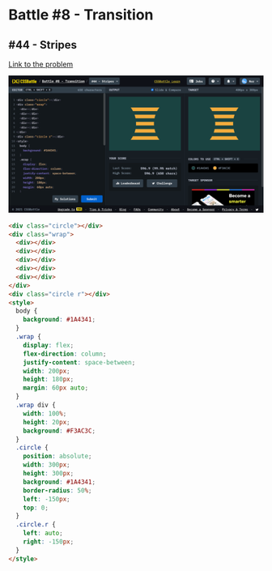 # Battle #8 - Transition

## #44 - Stripes

[Link to the problem](https://cssbattle.dev/play/44)

![result](./images/44-stripes.png)

```html
<div class="circle"></div>
<div class="wrap">
  <div></div>
  <div></div>
  <div></div>
  <div></div>
  <div></div>
</div>
<div class="circle r"></div>
<style>
  body {
    background: #1A4341;
  }
  .wrap {
    display: flex;
    flex-direction: column;
    justify-content: space-between;
    width: 200px;
    height: 180px;
    margin: 60px auto;
  }
  .wrap div {
    width: 100%;
    height: 20px;
    background: #F3AC3C;
  }
  .circle {
    position: absolute;
    width: 300px;
    height: 300px;
    background: #1A4341;
    border-radius: 50%;
    left: -150px;
    top: 0;
  }
  .circle.r {
    left: auto;
    right: -150px;
  }
</style>
```
